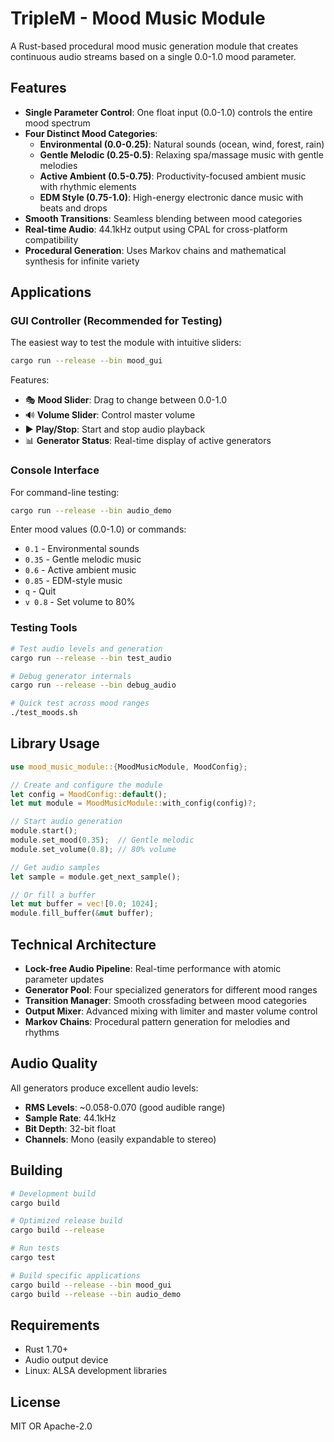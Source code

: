 # TripleM - Mood Music Module

A Rust-based procedural mood music generation module that creates continuous audio streams based on a single 0.0-1.0 mood parameter.

## Features

- **Single Parameter Control**: One float input (0.0-1.0) controls the entire mood spectrum
- **Four Distinct Mood Categories**:
  - **Environmental (0.0-0.25)**: Natural sounds (ocean, wind, forest, rain)
  - **Gentle Melodic (0.25-0.5)**: Relaxing spa/massage music with gentle melodies
  - **Active Ambient (0.5-0.75)**: Productivity-focused ambient music with rhythmic elements
  - **EDM Style (0.75-1.0)**: High-energy electronic dance music with beats and drops
- **Smooth Transitions**: Seamless blending between mood categories
- **Real-time Audio**: 44.1kHz output using CPAL for cross-platform compatibility
- **Procedural Generation**: Uses Markov chains and mathematical synthesis for infinite variety

## Applications

### GUI Controller (Recommended for Testing)

The easiest way to test the module with intuitive sliders:

```bash
cargo run --release --bin mood_gui
```

Features:
- 🎭 **Mood Slider**: Drag to change between 0.0-1.0
- 🔊 **Volume Slider**: Control master volume
- ▶️ **Play/Stop**: Start and stop audio playback
- 📊 **Generator Status**: Real-time display of active generators

### Console Interface

For command-line testing:

```bash
cargo run --release --bin audio_demo
```

Enter mood values (0.0-1.0) or commands:
- `0.1` - Environmental sounds
- `0.35` - Gentle melodic music
- `0.6` - Active ambient music
- `0.85` - EDM-style music
- `q` - Quit
- `v 0.8` - Set volume to 80%

### Testing Tools

```bash
# Test audio levels and generation
cargo run --release --bin test_audio

# Debug generator internals
cargo run --release --bin debug_audio

# Quick test across mood ranges
./test_moods.sh
```

## Library Usage

```rust
use mood_music_module::{MoodMusicModule, MoodConfig};

// Create and configure the module
let config = MoodConfig::default();
let mut module = MoodMusicModule::with_config(config)?;

// Start audio generation
module.start();
module.set_mood(0.35);  // Gentle melodic
module.set_volume(0.8); // 80% volume

// Get audio samples
let sample = module.get_next_sample();

// Or fill a buffer
let mut buffer = vec![0.0; 1024];
module.fill_buffer(&mut buffer);
```

## Technical Architecture

- **Lock-free Audio Pipeline**: Real-time performance with atomic parameter updates
- **Generator Pool**: Four specialized generators for different mood ranges
- **Transition Manager**: Smooth crossfading between mood categories
- **Output Mixer**: Advanced mixing with limiter and master volume control
- **Markov Chains**: Procedural pattern generation for melodies and rhythms

## Audio Quality

All generators produce excellent audio levels:
- **RMS Levels**: ~0.058-0.070 (good audible range)
- **Sample Rate**: 44.1kHz
- **Bit Depth**: 32-bit float
- **Channels**: Mono (easily expandable to stereo)

## Building

```bash
# Development build
cargo build

# Optimized release build
cargo build --release

# Run tests
cargo test

# Build specific applications
cargo build --release --bin mood_gui
cargo build --release --bin audio_demo
```

## Requirements

- Rust 1.70+
- Audio output device
- Linux: ALSA development libraries

## License

MIT OR Apache-2.0